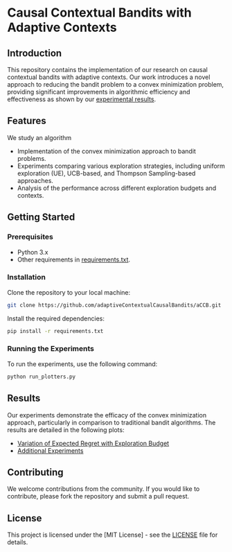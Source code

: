 
# Causal Contextual Bandits with Adaptive Contexts

## Introduction

This repository contains the implementation of our research on causal contextual bandits with adaptive contexts. Our work introduces a novel approach to reducing the bandit problem to a convex minimization problem, providing significant improvements in algorithmic efficiency and effectiveness as shown 
by our [experimental results](https://github.com/adaptiveContextualCausalBandits/aCCB/tree/main/outputs/plots).

## Features
We study an algorithm 
- Implementation of the convex minimization approach to bandit problems.
- Experiments comparing various exploration strategies, including uniform exploration (UE), UCB-based, and Thompson Sampling-based approaches.
- Analysis of the performance across different exploration budgets and contexts.

## Getting Started

### Prerequisites

- Python 3.x
- Other requirements in [requirements.txt](https://github.com/adaptiveContextualCausalBandits/aCCB/blob/main/requirements.txt).

### Installation

Clone the repository to your local machine:

```bash
git clone https://github.com/adaptiveContextualCausalBandits/aCCB.git
```

Install the required dependencies:

```bash
pip install -r requirements.txt
```

### Running the Experiments

To run the experiments, use the following command:

```bash
python run_plotters.py
```

## Results

Our experiments demonstrate the efficacy of the convex minimization approach, particularly in comparison to traditional bandit algorithms. The results are detailed in the following plots:

- [Variation of Expected Regret with Exploration Budget](https://drive.google.com/file/d/1qWSt7Kv-sEi85dD4sjflLnQqRC7V_TCN/view?usp=sharing)
- [Additional Experiments](https://drive.google.com/drive/folders/1VMkeenDM797NtsR25_Fnsc3t3yZkuqy1?usp=sharing)

## Contributing

We welcome contributions from the community. If you would like to contribute, please fork the repository and submit a pull request.

## License

This project is licensed under the [MIT License] - see the [LICENSE](https://github.com/adaptiveContextualCausalBandits/aCCB/blob/main/LICENSE) file for details.

